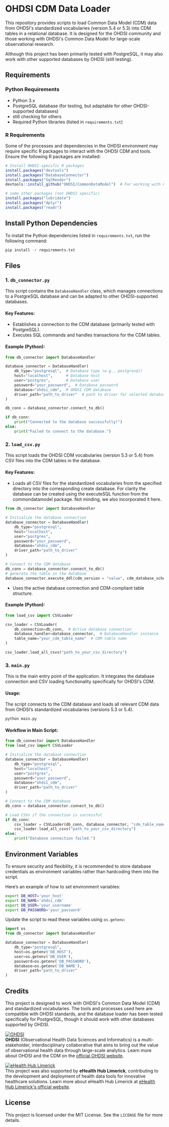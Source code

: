 # OHDSI CDM Data Loader

This repository provides scripts to load Common Data Model (CDM) data from OHDSI's standardized vocabularies (version 5.4 or 5.3) into CDM tables in a relational database. It is designed for the OHDSI community and those working with OHDSI's Common Data Model for large-scale observational research.

Although this project has been primarily tested with PostgreSQL, it may also work with other supported databases by OHDSI (still testing).

## Requirements

### Python Requirements

- Python 3.x
- PostgreSQL database (for testing, but adaptable for other OHDSI-supported databases)
- still checking for others
- Required Python libraries (listed in `requirements.txt`)

### R Requirements

Some of the processes and dependencies in the OHDSI environment may require specific R packages to interact with the OHDSI CDM and tools. Ensure the following R packages are installed:

```r
# Install OHDSI-specific R packages
install.packages("devtools")
install.packages("DatabaseConnector")
install.packages("SqlRender")
devtools::install_github("OHDSI/CommonDataModel")  # For working with CDM-related functionality

# some other packages (not OHDSI specific)
install.packages("lubridate")
install.packages("dplyr")
install.packages("readr")
```

## Install Python Dependencies

To install the Python dependencies listed in `requirements.txt`, run the following command:

```bash
pip install -r requirements.txt
```

## Files

### 1. `db_connector.py`

This script contains the `DatabaseHandler` class, which manages connections to a PostgreSQL database and can be adapted to other OHDSI-supported databases.

#### Key Features:
- Establishes a connection to the CDM database (primarily tested with PostgreSQL).
- Executes SQL commands and handles transactions for the CDM tables.

#### Example (Python):

```python
from db_connector import DatabaseHandler

database_connector = DatabaseHandler(
    db_type="postgresql",  # Database type (e.g., postgresql)
    host="localhost",      # Database host
    user="postgres",       # Database user
    password="your_password",  # Database password
    database="ohdsi_cdm",  # OHDSI CDM database
    driver_path="path_to_driver"  # path to driver for selected database
)

db_conn = database_connector.connect_to_db()

if db_conn:
    print("Connected to the database successfully!")
else:
    print("Failed to connect to the database.")
```

### 2. `load_csv.py`

This script loads the OHDSI CDM vocabularies (version 5.3 or 5.4) from CSV files into the CDM tables in the database.

#### Key Features:
- Loads all CSV files for the standardized vocabularies from the specified directory into the corresponding create database. For clarity the database can be created using the executeSQL function from the commondatamodel package. Not minding, we also incorporated it here.

```python
from db_connector import DatabaseHandler

# Initialize the database connection
database_connector = DatabaseHandler(
    db_type="postgresql",
    host="localhost",
    user="postgres",
    password="your_password",
    database="ohdsi_cdm",
    driver_path="path_to_driver"
)

# Connect to the CDM database
db_conn = database_connector.connect_to_db()
# generate the table in the database
database_connector.execute_ddl(cdm_version = "value", cdm_database_schema = "schema name")
```
- Uses the active database connection and CDM-compliant table structure.

#### Example (Python):

```python
from load_csv import CSVLoader

csv_loader = CSVLoader(
    db_connection=db_conn,  # Active database connection
    database_handler=database_connector,  # DatabaseHandler instance
    table_name="your_cdm_table_name"  # CDM table name
)

csv_loader.load_all_csvs("path_to_your_csv_directory")
```

### 3. `main.py`

This is the main entry point of the application. It integrates the database connection and CSV loading functionality specifically for OHDSI's CDM.

#### Usage:

The script connects to the CDM database and loads all relevant CDM data from OHDSI’s standardized vocabularies (versions 5.3 or 5.4).

```bash
python main.py
```

#### Workflow in Main Script:

```python
from db_connector import DatabaseHandler
from load_csv import CSVLoader

# Initialize the database connection
database_connector = DatabaseHandler(
    db_type="postgresql",
    host="localhost",
    user="postgres",
    password="your_password",
    database="ohdsi_cdm",
    driver_path="path_to_driver"
)

# Connect to the CDM database
db_conn = database_connector.connect_to_db()

# Load CSVs if the connection is successful
if db_conn:
    csv_loader = CSVLoader(db_conn, database_connector, "cdm_table_name")
    csv_loader.load_all_csvs("path_to_your_csv_directory")
else:
    print("Database connection failed.")
```

## Environment Variables

To ensure security and flexibility, it is recommended to store database credentials as environment variables rather than hardcoding them into the script.

Here’s an example of how to set environment variables:

```bash
export DB_HOST='your_host'
export DB_NAME='ohdsi_cdm'
export DB_USER='your_username'
export DB_PASSWORD='your_password'
```

Update the script to read these variables using `os.getenv`:

```python
import os
from db_connector import DatabaseHandler

database_connector = DatabaseHandler(
    db_type="postgresql",
    host=os.getenv('DB_HOST'),
    user=os.getenv('DB_USER'),
    password=os.getenv('DB_PASSWORD'),
    database=os.getenv('DB_NAME'),
    driver_path="path_to_driver"
)
```

## Credits

This project is designed to work with OHDSI's Common Data Model (CDM) and standardized vocabularies. The tools and processes used here are compatible with OHDSI standards, and the database loader has been tested specifically for PostgreSQL, though it should work with other databases supported by OHDSI.

[![OHDSI](https://www.ohdsi.org/wp-content/uploads/2022/04/OHDSI-Logo.png)](https://ohdsi.org)  
**OHDSI** (Observational Health Data Sciences and Informatics) is a multi-stakeholder, interdisciplinary collaborative that aims to bring out the value of observational health data through large-scale analytics. Learn more about OHDSI and the CDM on the [official OHDSI website](https://ohdsi.org).

[![eHealth Hub Limerick](https://ehealth4cancer.org/wp-content/uploads/2021/12/eHealth4cancer-logo-color.png)](https://ehealth4cancer.org)  
This project was also supported by **eHealth Hub Limerick**, contributing to the development and deployment of health data tools for innovative healthcare solutions. Learn more about eHealth Hub Limerick at [eHealth Hub Limerick's official website](https://ehealth4cancer.org).

## License

This project is licensed under the MIT License. See the `LICENSE` file for more details.